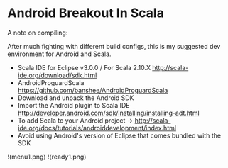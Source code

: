 Android Breakout In Scala
=========================

A note on compiling:

After much fighting with different build configs, this is my suggested dev environment for Android and Scala.
- Scala IDE for Eclipse v3.0.0 / For Scala 2.10.X http://scala-ide.org/download/sdk.html
- AndroidProguardScala https://github.com/banshee/AndroidProguardScala
- Download and unpack the Android SDK 
- Import the Android plugin to Scala IDE http://developer.android.com/sdk/installing/installing-adt.html
- To add Scala to your Android project -> http://scala-ide.org/docs/tutorials/androiddevelopment/index.html
- Avoid using Android's version of Eclipse that comes bundled with the SDK

!(menu1.png) !(ready1.png)
